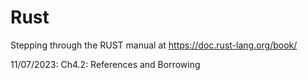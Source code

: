 # Rust

Stepping through the RUST manual at https://doc.rust-lang.org/book/

11/07/2023: Ch4.2: References and Borrowing
